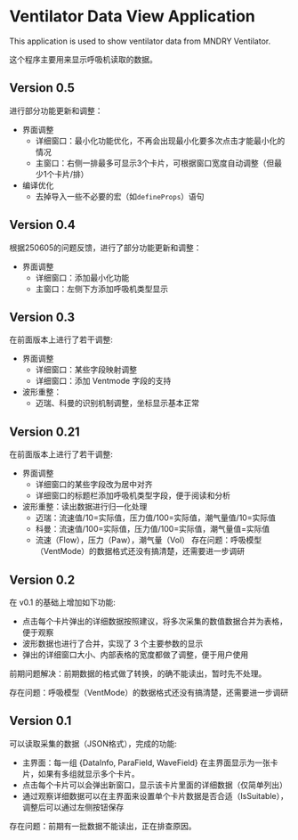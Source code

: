 # Ventilator Data View Application

This application is used to show ventilator data from MNDRY Ventilator.

这个程序主要用来显示呼吸机读取的数据。

## Version 0.5

进行部分功能更新和调整：

- 界面调整
	* 详细窗口：最小化功能优化，不再会出现最小化要多次点击才能最小化的情况
	* 主窗口：右侧一排最多可显示3个卡片，可根据窗口宽度自动调整（但最少1个卡片/排）
- 编译优化
	* 去掉导入一些不必要的宏（如`defineProps`）语句

## Version 0.4

根据250605的问题反馈，进行了部分功能更新和调整：

- 界面调整
	* 详细窗口：添加最小化功能
	* 主窗口：左侧下方添加呼吸机类型显示

## Version 0.3

在前面版本上进行了若干调整:

- 界面调整
	* 详细窗口：某些字段映射调整
	* 详细窗口：添加 Ventmode 字段的支持
- 波形重整：
	* 迈瑞、科曼的识别机制调整，坐标显示基本正常

## Version 0.21

在前面版本上进行了若干调整:

- 界面调整
	* 详细窗口的某些字段改为居中对齐
	* 详细窗口的标题栏添加呼吸机类型字段，便于阅读和分析
- 波形重整：读出数据进行归一化处理
	* 迈瑞：流速值/10=实际值，压力值/100=实际值，潮气量值/10=实际值
	* 科曼：流速值/100=实际值，压力值/100=实际值，潮气量值=实际值
	* 流速（Flow），压力（Paw），潮气量（Vol）
存在问题：呼吸模型（VentMode）的数据格式还没有搞清楚，还需要进一步调研

## Version 0.2

在 v0.1 的基础上增加如下功能:

- 点击每个卡片弹出的详细数据按照建议，将多次采集的数值数据合并为表格，便于观察
- 波形数据也进行了合并，实现了 3 个主要参数的显示
- 弹出的详细窗口大小、内部表格的宽度都做了调整，便于用户使用

前期问题解决：前期数据的格式做了转换，的确不能读出，暂时先不处理。

存在问题：呼吸模型（VentMode）的数据格式还没有搞清楚，还需要进一步调研


## Version 0.1

可以读取采集的数据（JSON格式），完成的功能:

- 主界面：每一组 {DataInfo, ParaField, WaveField} 在主界面显示为一张卡片，如果有多组就显示多个卡片。
- 点击每个卡片可以会弹出新窗口，显示该卡片里面的详细数据（仅简单列出）
- 通过观察详细数据可以在主界面来设置单个卡片数据是否合适（IsSuitable），调整后可以通过左侧按钮保存

存在问题：前期有一批数据不能读出，正在排查原因。